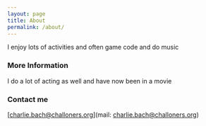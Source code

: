 ```yaml
---
layout: page
title: About
permalink: /about/
---
```


I enjoy lots of activities and often game code and do music

### More Information

I do a lot of acting as well and have now been in a movie

### Contact me

[charlie.bach@challoners.org](mail: charlie.bach@challoners.org)

